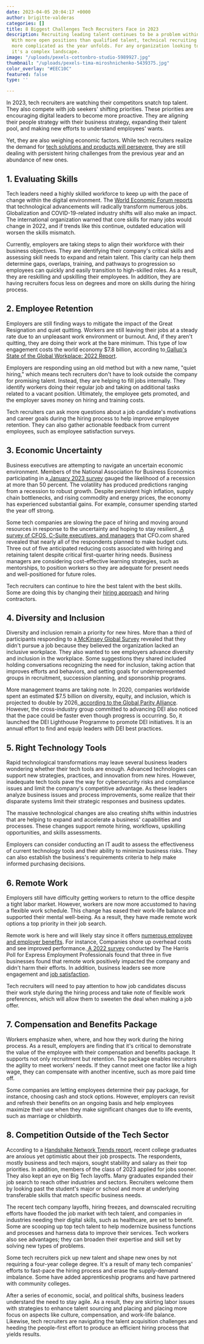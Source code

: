 ```yaml
---
date: 2023-04-05 20:04:17 +0000
author: brigitte-valderas
categories: []
title: 8 Biggest Challenges Tech Recruiters Face in 2023
description: Recruiting leading talent continues to be a problem within tech in 2023.
  With more open positions than qualified talent, technical recruiting grows even
  more complicated as the year unfolds. For any organization looking to hire developers,
  it's a complex landscape.
image: "/uploads/pexels-cottonbro-studio-5989927.jpg"
thumbnail: "/uploads/pexels-tima-miroshnichenko-5439375.jpg"
color_overlay: "#EEC10C"
featured: false
type: ''

---
```

In 2023, tech recruiters are watching their competitors snatch top talent. They also compete with job seekers' shifting priorities. These priorities are encouraging digital leaders to become more proactive. They are aligning their people strategy with their business strategy, expanding their talent pool, and making new efforts to understand employees' wants. 

Yet, they are also weighing economic factors. While tech recruiters realize the demand for [tech solutions and products will persevere](https://esteemed.io/blog/2020/09/30/why-demand-for-tech-talent-is-so-high/), they are still dealing with persistent hiring challenges from the previous year and an abundance of new ones.

## **1. Evaluating Skills** 

Tech leaders need a highly skilled workforce to keep up with the pace of change within the digital environment. The [World Economic Forum reports ](https://www.weforum.org/press/2020/01/the-reskilling-revolution-better-skills-better-jobs-better-education-for-a-billion-people-by-2030/)that technological advancements will radically transform numerous jobs. Globalization and COVID-19-related industry shifts will also make an impact. The international organization warned that core skills for many jobs would change in 2022, and if trends like this continue, outdated education will worsen the skills mismatch.

Currently, employers are taking steps to align their workforce with their business objectives. They are identifying their company's critical skills and assessing skill needs to expand and retain talent. This clarity can help them determine gaps, overlaps, training, and pathways to progression so employees can quickly and easily transition to high-skilled roles. As a result, they are reskilling and upskilling their employees. In addition, they are having recruiters focus less on degrees and more on skills during the hiring process.

## 2. Employee Retention

Employers are still finding ways to mitigate the impact of the Great Resignation and quiet quitting. Workers are still leaving their jobs at a steady rate due to an unpleasant work environment or burnout. And, if they aren't quitting, they are doing their work at the bare minimum. This type of low engagement costs the world economy $7.8 billion, according to[ Gallup's State of the Global Workplace: 2022 Report](https://www.gallup.com/workplace/349484/state-of-the-global-workplace-2022-report.aspx?thank-you-report-form=1).

Employers are responding using an old method but with a new name, "quiet hiring," which means tech recruiters don't have to look outside the company for promising talent. Instead, they are helping to fill jobs internally. They identify workers doing their regular job and taking on additional tasks related to a vacant position. Ultimately, the employee gets promoted, and the employer saves money on hiring and training costs.

Tech recruiters can ask more questions about a job candidate's motivations and career goals during the hiring process to help improve employee retention. They can also gather actionable feedback from current employees, such as employee satisfaction surveys.

## 3. Economic Uncertainty

Business executives are attempting to navigate an uncertain economic environment. Members of the National Association for Business Economics participating in a[ January 2023 survey](https://nabe.com/NABE/Surveys/Business_Conditions_Surveys/January-2023-Business-Conditions-Survey-Summary.aspx) gauged the likelihood of a recession at more than 50 percent. The volatility has produced predictions ranging from a recession to robust growth. Despite persistent high inflation, supply chain bottlenecks, and rising commodity and energy prices, the economy has experienced substantial gains. For example, consumer spending started the year off strong.

Some tech companies are slowing the pace of hiring and moving around resources in response to the uncertainty and hoping to stay resilient.[ A survey of CFOS, C-Suite executives, and managers](https://www.cfo.com/resources/2023/02/cfos-2023-outlook-cautious-optimism-amid-recession-cost-cutting-workforce-challenges/) that CFO.com shared revealed that nearly all of the respondents planned to make budget cuts. Three out of five anticipated reducing costs associated with hiring and retaining talent despite critical first-quarter hiring needs. Business managers are considering cost-effective learning strategies, such as mentorships, to position workers so they are adequate for present needs and well-positioned for future roles.

Tech recruiters can continue to hire the best talent with the best skills. Some are doing this by changing their [hiring approach](https://esteemed.io/blog/2021/01/14/is-your-approach-to-hiring-wrong/) and hiring contractors.

## 4. Diversity and Inclusion

Diversity and inclusion remain a priority for new hires. More than a third of participants responding to a[ McKinsey Global Survey](https://www.mckinsey.com/\~/media/mckinsey/business%20functions/people%20and%20organizational%20performance/our%20insights/understanding%20organizational%20barriers%20to%20a%20more%20inclusive%20workplace/understanding-organizational-barriers-to-a-more-inclusive-workplace.pdf?shouldIndex=false) revealed that they didn't pursue a job because they believed the organization lacked an inclusive workplace. They also wanted to see employers advance diversity and inclusion in the workplace. Some suggestions they shared included holding conversations recognizing the need for inclusion, taking action that improves efforts and behaviors, and setting goals for underrepresented groups in recruitment, succession planning, and sponsorship programs.

More management teams are taking note. In 2020, companies worldwide spent an estimated $7.5 billion on diversity, equity, and inclusion, which is projected to double by 2026,[ according to the Global Parity Alliance](https://www3.weforum.org/docs/WEF_Global_Parity_Alliance_2023.pdf). However, the cross-industry group committed to advancing DEI also noticed that the pace could be faster even though progress is occurring. So, it launched the DEI Lighthouse Programme to promote DEI initiatives. It is an annual effort to find and equip leaders with DEI best practices.

## 5. Right Technology Tools

Rapid technological transformations may leave several business leaders wondering whether their tech tools are enough. Advanced technologies can support new strategies, practices, and innovation from new hires. However, inadequate tech tools pave the way for cybersecurity risks and compliance issues and limit the company's competitive advantage. As these leaders analyze business issues and process improvements, some realize that their disparate systems limit their strategic responses and business updates.

The massive technological changes are also creating shifts within industries that are helping to expand and accelerate a business' capabilities and processes. These changes support remote hiring, workflows, upskilling opportunities, and skills assessments.

Employers can consider conducting an IT audit to assess the effectiveness of current technology tools and their ability to minimize business risks. They can also establish the business's requirements criteria to help make informed purchasing decisions.

## 6. Remote Work

Employers still have difficulty getting workers to return to the office despite a tight labor market. However, workers are now more accustomed to having a flexible work schedule. This change has eased their work-life balance and supported their mental well-being. As a result, they have made remote work options a top priority in their job search.

Remote work is here and will likely stay since it offers [numerous employee and employer benefits](https://esteemed.io/blog/2023/03/13/10-remote-work-benefits-and-best-practices-in-2023/). For instance, Companies shore up overhead costs and see improved performance.[ A 2022 survey](https://www.prweb.com/releases/many_u_s_companies_find_productivity_not_negatively_impacted_by_remote_work/prweb19062791.htm) conducted by The Harris Poll for Express Employment Professionals found that three in five businesses found that remote work positively impacted the company and didn't harm their efforts. In addition, business leaders see more engagement and [job satisfaction](https://esteemed.io/blog/2020/08/05/happy/).

Tech recruiters will need to pay attention to how job candidates discuss their work style during the hiring process and take note of flexible work preferences, which will allow them to sweeten the deal when making a job offer.

## 7. Compensation and Benefits Package

Workers emphasize when, where, and how they work during the hiring process. As a result, employers are finding that it's critical to demonstrate the value of the employee with their compensation and benefits package. It supports not only recruitment but retention. The package enables recruiters the agility to meet workers' needs. If they cannot meet one factor like a high wage, they can compensate with another incentive, such as more paid time off.

Some companies are letting employees determine their pay package, for instance, choosing cash and stock options. However, employers can revisit and refresh their benefits on an ongoing basis and help employees maximize their use when they make significant changes due to life events, such as marriage or childbirth.

## 8. Competition Outside of the Tech Sector

According to a [Handshake Network Trends report](https://joinhandshake.com/network-trends/2023-forges-ahead/), recent college graduates are anxious yet optimistic about their job prospects. The respondents, mostly business and tech majors, sought stability and salary as their top priorities. In addition, members of the class of 2023 applied for jobs sooner. They also kept an eye on Big Tech layoffs. Many graduates expanded their job search to reach other industries and sectors. Recruiters welcome them by looking past the student's major or school and more at underlying transferable skills that match specific business needs.

The recent tech company layoffs, hiring freezes, and downscaled recruiting efforts have flooded the job market with tech talent, and companies in industries needing their digital skills, such as healthcare, are set to benefit. Some are scooping up top tech talent to help modernize business functions and processes and harness data to improve their services. Tech workers also see advantages; they can broaden their expertise and skill set by solving new types of problems.

Some tech recruiters pick up new talent and shape new ones by not requiring a four-year college degree. It's a result of many tech companies' efforts to fast-pace the hiring process and erase the supply-demand imbalance. Some have added apprenticeship programs and have partnered with community colleges.

After a series of economic, social, and political shifts, business leaders understand the need to stay agile. As a result, they are skirting labor issues with strategies to enhance talent sourcing and placing and placing more focus on aspects like culture, compensation, and work-life balance. Likewise, tech recruiters are navigating the talent acquisition challenges and heeding the people-first effort to produce an efficient hiring process that yields results.